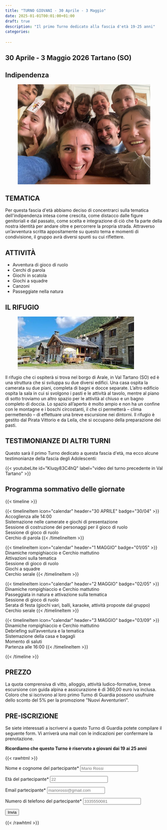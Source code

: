```yaml
---
title: "TURNO GIOVANI - 30 Aprile - 3 Maggio"
date: 2025-01-01T00:01:00+01:00
draft: true
description: "Il primo Turno dedicato alla fascia d'età 19-25 anni"
categories:
  
---
```



## 30 Aprile - 3 Maggio 2026 Tartano (SO)

## Indipendenza
<figure>
      <img class=responsive-image src="gruppo.jpeg" alt="Persone giocano al tavolo" />
</figure>

## TEMATICA

Per questa fascia d'età abbiamo deciso di concentrarci sulla tematica dell'indipendenza intesa come crescita, come distacco dalle figure genitoriali e dal passato, come scelta e integrazione di ciò che fa parte della nostra identità per andare oltre e percorrere la propria strada. Attraverso un’avventura scritta appositamente su questo tema e momenti di condivisione, il gruppo avrà diversi spunti su cui riflettere.

## ATTIVITÀ

- Avventura di gioco di ruolo
- Cerchi di parola
- Giochi in scatola
- Giochi a squadre
- Canzoni
- Passeggiate nella natura

## IL RIFUGIO

<figure>
      <img class=responsive-image src="rifugio.jpeg" alt="Persone giocano al tavolo" />
</figure>

Il rifugio che ci ospiterà si trova nel borgo di Arale, in Val Tartano (SO) ed è una struttura che si sviluppa su due diversi edifici. Una casa ospita la camerata su due piani, completa di bagni e docce separate. L’altro edificio ospita la sala in cui si svolgono i pasti e le attività al tavolo, mentre al piano di sotto troviamo un altro spazio per le attività al chiuso e un bagno completo di doccia.  Lo spazio all’aperto è molto ampio e non ha un confine con le montagne e i boschi circostanti, il che ci permetterà – clima permettendo – di effettuare una breve escursione nei dintorni. 
Il rifugio è gestito dal Pirata Vittorio e da Leila, che si occupano della preparazione dei pasti.


 ## TESTIMONIANZE DI ALTRI TURNI

 Questo sarà il primo Turno dedicato a questa fascia d'età, ma ecco alcune testimonianze della fascia degli Adolescenti:

{{< youtubeLite id="Kluqy83C4hQ" label="video del turno precedente in Val Tartano" >}}


 ## Programma sommativo delle giornate

{{< timeline >}}

{{< timelineItem icon="calendar" header="30 APRILE" badge="30/04" >}}
Accoglienza alle 14:00<br>
Sistemazione nelle camerate e giochi di presentazione<br>
Sessione di costruzione dei personaggi per il gioco di ruolo<br>
Sessione di gioco di ruolo<br>
Cerchio di parola
{{< /timelineItem >}}

{{< timelineItem icon="calendar" header="1 MAGGIO" badge="01/05" >}}
Dinamiche rompighiaccio e Cerchio mattutino<br>
Attivazioni sulla tematica<br>
Sessione di gioco di ruolo<br>
Giochi a squadre<br>
Cerchio serale
{{< /timelineItem >}}

{{< timelineItem icon="calendar" header="2 MAGGIO" badge="02/05" >}}
Dinamiche rompighiaccio e Cerchio mattutino<br>
Passeggiata in natura e attivazione sulla tematica<br>
Sessione di gioco di ruolo<br>
Serata di festa (giochi vari, balli, karaoke, attività proposte dal gruppo)<br>
Cerchio serale
{{< /timelineItem >}}

{{< timelineItem icon="calendar" header="3 MAGGIO" badge="03/09" >}}
Dinamiche rompighiaccio e Cerchio mattutino<br>
Debriefing sull’avventura e la tematica<br> 
Sistemazione della casa e bagagli<br> 
Momento di saluti<br> 
Partenza alle 16:00
{{< /timelineItem >}}

{{< /timeline >}}


## PREZZO
La quota comprensiva di vitto, alloggio, attività ludico-formative, breve escursione con guida alpina e assicurazione è di 360,00 euro iva inclusa.
Coloro che si iscrivono al loro primo Turno di Guardia possono usufruire dello sconto del 5% per la promozione "Nuovi Avventurieri".


## PRE-ISCRIZIONE

Se siete interessati a iscrivervi a questo Turno di Guardia potete compilare
il seguente form. Vi arriverà una mail con le indicazioni per confermare la prenotazione.

**Ricordiamo che questo Turno è riservato a giovani dai 19 ai 25 anni**

{{< rawhtml >}}
<form action="https://docs.google.com/forms/d/e/1FAIpQLScph-eTxjynvgFNPqe4RpROyHFfFFCWOCfxLIsvecss_h0r3g/formResponse" method="post" target="hidden_iframe" onsubmit="submitted=true">
  <label>Nome e cognome del partecipante*</label>
        <input type="text" placeholder="Mario Rossi" class="form-input" name="entry.1765439111" required>

   <label>Età del partecipante*</label>
        <input type="text" placeholder="22" class="form-input" name="entry.1623645537" required>

  <label>Email partecipante*</label>
        <input type="email" placeholder="mariorossi@gmail.com" class="form-input" name="entry.72042641" required>

  <label>Numero di telefono del partecipante*</label>
        <input type="text" placeholder="3335550081" class="form-input" name="entry.721369235" required>

   <button type="submit">Invia</button>
</form>
{{< /rawhtml >}}
